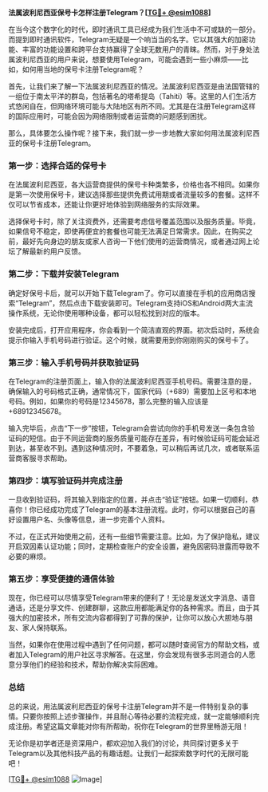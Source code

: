 **法属波利尼西亚保号卡怎样注册Telegram？[[TG💪+ @esim1088](https://t.me/s/esim1088)]**

在当今这个数字化的时代，即时通讯工具已经成为我们生活中不可或缺的一部分。而提到即时通讯软件，Telegram无疑是一个响当当的名字。它以其强大的加密功能、丰富的功能设置和跨平台支持赢得了全球无数用户的青睐。然而，对于身处法属波利尼西亚的用户来说，想要使用Telegram，可能会遇到一些小麻烦——比如，如何用当地的保号卡注册Telegram呢？

首先，让我们来了解一下法属波利尼西亚的情况。法属波利尼西亚是由法国管辖的一组位于南太平洋的群岛，包括著名的塔希提岛（Tahiti）等。这里的人们生活方式悠闲自在，但网络环境可能与大陆地区有所不同。尤其是在注册Telegram这样的国际应用时，可能会因为网络限制或者运营商的问题感到困扰。

那么，具体要怎么操作呢？接下来，我们就一步一步地教大家如何用法属波利尼西亚的保号卡注册Telegram。

### 第一步：选择合适的保号卡

在法属波利尼西亚，各大运营商提供的保号卡种类繁多，价格也各不相同。如果你是第一次使用保号卡，建议选择那些提供免费试用期或者流量较多的套餐。这样不仅可以节省成本，还能让你更好地体验到网络服务的实际效果。

选择保号卡时，除了关注资费外，还需要考虑信号覆盖范围以及服务质量。毕竟，如果信号不稳定，即使再便宜的套餐也可能无法满足日常需求。因此，在购买之前，最好先向身边的朋友或家人咨询一下他们使用的运营商情况，或者通过网上论坛了解最新的用户反馈。

### 第二步：下载并安装Telegram

确定好保号卡后，就可以开始下载Telegram了。你可以直接在手机的应用商店搜索“Telegram”，然后点击下载安装即可。Telegram支持iOS和Android两大主流操作系统，无论你使用哪种设备，都可以轻松找到对应的版本。

安装完成后，打开应用程序，你会看到一个简洁直观的界面。初次启动时，系统会提示你输入手机号码进行验证。这个时候，就需要用到你刚刚购买的保号卡了。

### 第三步：输入手机号码并获取验证码

在Telegram的注册页面上，输入你的法属波利尼西亚手机号码。需要注意的是，确保输入的号码格式正确，通常情况下，国家代码（+689）需要加上区号和本地号码。例如，如果你的号码是12345678，那么完整的输入应该是+68912345678。

输入完毕后，点击“下一步”按钮，Telegram会尝试向你的手机号发送一条包含验证码的短信。由于不同运营商的服务质量可能存在差异，有时候验证码可能会延迟到达，甚至收不到。遇到这种情况时，不要着急，可以稍后再试几次，或者联系运营商客服寻求帮助。

### 第四步：填写验证码并完成注册

一旦收到验证码，将其输入到指定的位置，并点击“验证”按钮。如果一切顺利，恭喜你！你已经成功完成了Telegram的基本注册流程。此时，你可以根据自己的喜好设置用户名、头像等信息，进一步完善个人资料。

不过，在正式开始使用之前，还有一些细节需要注意。比如，为了保护隐私，建议开启双因素认证功能；同时，定期检查账户的安全设置，避免因密码泄露而导致不必要的麻烦。

### 第五步：享受便捷的通信体验

现在，你已经可以尽情享受Telegram带来的便利了！无论是发送文字消息、语音通话，还是分享文件、创建群聊，这款应用都能满足你的各种需求。而且，由于其强大的加密技术，所有交流内容都得到了可靠的保护，让你可以放心大胆地与朋友、家人保持联系。

当然，如果你在使用过程中遇到了任何问题，都可以随时查阅官方的帮助文档，或者加入Telegram的用户社区寻求解答。在这里，你会发现有很多志同道合的人愿意分享他们的经验和技术，帮助你解决实际困难。

### 总结

总的来说，用法属波利尼西亚的保号卡注册Telegram并不是一件特别复杂的事情。只要你按照上述步骤操作，并且耐心等待必要的流程完成，就一定能够顺利完成注册。希望这篇文章能对你有所帮助，祝你在Telegram的世界里畅游无阻！

无论你是初学者还是资深用户，都欢迎加入我们的讨论，共同探讨更多关于Telegram以及其他科技产品的有趣话题。让我们一起探索数字时代的无限可能吧！

[[TG💪+ @esim1088](https://t.me/s/esim1088) ![Image](https://i.postimg.cc/4NQfJmqS/Snipaste-2025-05-13-00-14-12.png)]